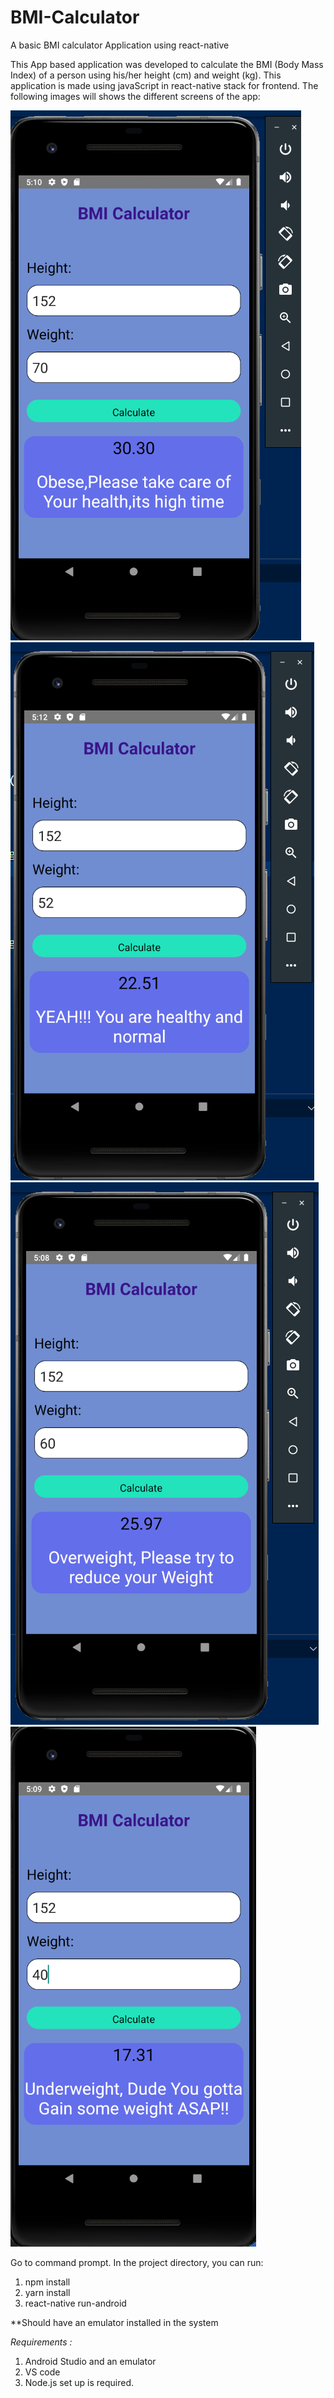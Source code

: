 # BMI-Calculator

A basic BMI calculator Application using react-native

This App based application was developed to calculate the BMI (Body Mass Index) of a person using his/her height (cm) and weight (kg). This application is made using javaScript in react-native stack for frontend. The following images will shows the different screens of the app:

![](img/Obese.png)
<br>
![](img/healthy.png)
<br>
![](img/Overweight.png)
<br>
![](img/under.png)

Go to command prompt.
In the project directory, you can run:

1. npm install
2. yarn install
3. react-native run-android

**Should have an emulator installed in the system


*Requirements :*

1. Android Studio and an emulator
2. VS code
3. Node.js set up is required.
